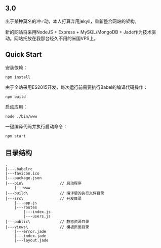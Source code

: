 ## 3.0

出于某种莫名的冲♂动，本人打算弃用jekyll，重新整合网站的架构。

新的网站将采用NodeJS + Express + MySQL/MongoDB + Jade作为技术驱动。网站托放在我那台经久不用的米国VPS上。

## Quick Start

安装依赖：

    npm install

由于全站采用ES2015开发，每次运行前需要执行Babel的编译代码操作：

    npm build

启动应用：

    node ./bin/www

一键编译代码并执行启动命令：

    npm start

## 目录结构

    .
    |---.babelrc
    |---favicon.ico
    |---package.json
    |---bin\                // 启动程序
        |---www
    |---build\              // 编译后的执行文件目录
    |---src\                // 开发目录
        |---app.js
        |---routes
            |---index.js
            |---users.js
    |---public\             // 静态资源目录
    |---views\              // 模板页面目录
        |---error.jade
        |---index.jade
        |---layout.jade
